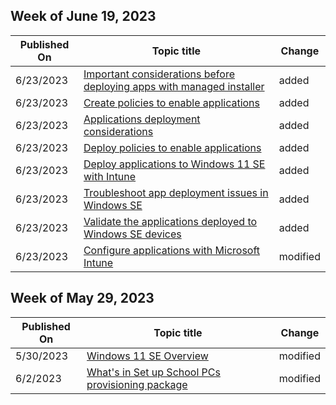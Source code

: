 <!-- This file is generated automatically each week. Changes made to this file will be overwritten.-->



## Week of June 19, 2023


| Published On |Topic title | Change |
|------|------------|--------|
| 6/23/2023 | [Important considerations before deploying apps with managed installer](/education/windows/tutorial-deploy-apps-winse/considerations) | added |
| 6/23/2023 | [Create policies to enable applications](/education/windows/tutorial-deploy-apps-winse/create-policies) | added |
| 6/23/2023 | [Applications deployment considerations](/education/windows/tutorial-deploy-apps-winse/deploy-apps) | added |
| 6/23/2023 | [Deploy policies to enable applications](/education/windows/tutorial-deploy-apps-winse/deploy-policies) | added |
| 6/23/2023 | [Deploy applications to Windows 11 SE with Intune](/education/windows/tutorial-deploy-apps-winse/index) | added |
| 6/23/2023 | [Troubleshoot app deployment issues in Windows SE](/education/windows/tutorial-deploy-apps-winse/troubleshoot) | added |
| 6/23/2023 | [Validate the applications deployed to Windows SE devices](/education/windows/tutorial-deploy-apps-winse/validate-apps) | added |
| 6/23/2023 | [Configure applications with Microsoft Intune](/education/windows/tutorial-school-deployment/configure-device-apps) | modified |


## Week of May 29, 2023


| Published On |Topic title | Change |
|------|------------|--------|
| 5/30/2023 | [Windows 11 SE Overview](/education/windows/windows-11-se-overview) | modified |
| 6/2/2023 | [What's in Set up School PCs provisioning package](/education/windows/set-up-school-pcs-provisioning-package) | modified |
